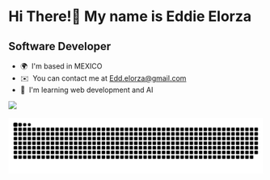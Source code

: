 Hi There!👋 My name is Eddie Elorza
=============================

Software Developer
------------------

* 🌍  I'm based in MEXICO
* ✉️  You can contact me at [Edd.elorza@gmail.com](mailto:Edd.elorza@gmail.com)
* 🧠  I'm learning web development and AI

<a href="https://www.twitter.com/eddieelorza" target="_blank" rel="noreferrer"><img
src="https://img.shields.io/twitter/follow/eddieelorza?logo=twitter&style=for-the-badge&color=0891b2&labelColor=1c1917"
/></a>

![](https://github.com/Platane/snk/raw/output/github-contribution-grid-snake.svg)
